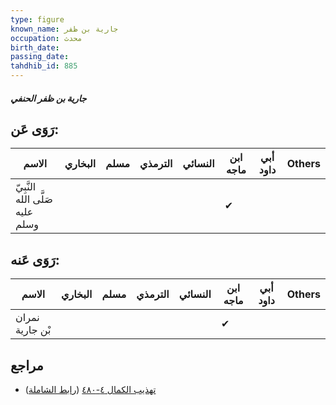```yaml
---
type: figure
known_name: جارية بن ظفر
occupation: محدث
birth_date:
passing_date:
tahdhib_id: 885
---
```

##### جارية بن ظفر الحنفي

## رَوَى عَن:
| الاسم                           | البخاري | مسلم | الترمذي | النسائي | ابن ماجه | أبي داود | Others |
| ------------------------------- | ------- | ---- | ------- | ------- | -------- | -------- | ------ |
| النَّبِيّ صَلَّى الله عليه وسلم |         |      |         |         | ✔        |          |        |
## رَوَى عَنه:
| الاسم           | البخاري | مسلم | الترمذي | النسائي | ابن ماجه | أبي داود | Others |
| --------------- | ------- | ---- | ------- | ------- | -------- | -------- | ------ |
| نمران بْن جارية |         |      |         |         | ✔        |          |        |
## مراجع
- [تهذيب الكمال ٤-٤٨٠](obsidian://open?vault=Tahdhib-al-Kamal&file=Figures/٨٨٥-جارية%20بن%20ظفر%20الحنفي) ([رابط الشاملة](https://shamela.ws/book/3722/1994))